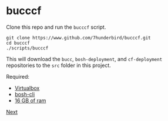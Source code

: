 # bucccf

Clone this repo and run the `bucccf` script.

```
git clone https://www.github.com/7hunderbird/bucccf.git
cd bucccf
./scripts/bucccf
```

This will download the `bucc`, `bosh-deployment`, and `cf-deployment` repositories to the `src` folder in this project.

Required:

* [Virtualbox](https://www.virtualbox.org/wiki/Downloads)
* [bosh-cli](https://bosh.io/docs/cli-v2-install/)
* [16 GB of ram](https://github.com/7hunderbird/bucccf/blob/ae398e284d164e14c00d52df27b8eabc8c220dea/scripts/bucccf#L41)

[Next](docs/01-bucc.md)